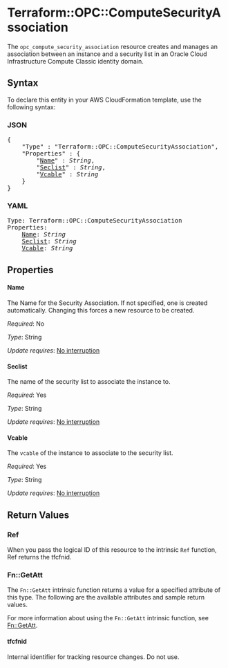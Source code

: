 # Terraform::OPC::ComputeSecurityAssociation

The ``opc_compute_security_association`` resource creates and manages an association between an instance and a security
list in an Oracle Cloud Infrastructure Compute Classic identity domain.

## Syntax

To declare this entity in your AWS CloudFormation template, use the following syntax:

### JSON

<pre>
{
    "Type" : "Terraform::OPC::ComputeSecurityAssociation",
    "Properties" : {
        "<a href="#name" title="Name">Name</a>" : <i>String</i>,
        "<a href="#seclist" title="Seclist">Seclist</a>" : <i>String</i>,
        "<a href="#vcable" title="Vcable">Vcable</a>" : <i>String</i>
    }
}
</pre>

### YAML

<pre>
Type: Terraform::OPC::ComputeSecurityAssociation
Properties:
    <a href="#name" title="Name">Name</a>: <i>String</i>
    <a href="#seclist" title="Seclist">Seclist</a>: <i>String</i>
    <a href="#vcable" title="Vcable">Vcable</a>: <i>String</i>
</pre>

## Properties

#### Name

The Name for the Security Association. If not specified, one is created automatically. Changing this forces a new resource to be created.

_Required_: No

_Type_: String

_Update requires_: [No interruption](https://docs.aws.amazon.com/AWSCloudFormation/latest/UserGuide/using-cfn-updating-stacks-update-behaviors.html#update-no-interrupt)

#### Seclist

The name of the security list to associate the instance to.

_Required_: Yes

_Type_: String

_Update requires_: [No interruption](https://docs.aws.amazon.com/AWSCloudFormation/latest/UserGuide/using-cfn-updating-stacks-update-behaviors.html#update-no-interrupt)

#### Vcable

The `vcable` of the instance to associate to the security list.

_Required_: Yes

_Type_: String

_Update requires_: [No interruption](https://docs.aws.amazon.com/AWSCloudFormation/latest/UserGuide/using-cfn-updating-stacks-update-behaviors.html#update-no-interrupt)

## Return Values

### Ref

When you pass the logical ID of this resource to the intrinsic `Ref` function, Ref returns the tfcfnid.

### Fn::GetAtt

The `Fn::GetAtt` intrinsic function returns a value for a specified attribute of this type. The following are the available attributes and sample return values.

For more information about using the `Fn::GetAtt` intrinsic function, see [Fn::GetAtt](https://docs.aws.amazon.com/AWSCloudFormation/latest/UserGuide/intrinsic-function-reference-getatt.html).

#### tfcfnid

Internal identifier for tracking resource changes. Do not use.

